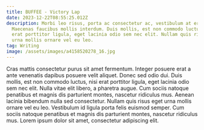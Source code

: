 ```yaml
---
title: BUFFEE - Victory Lap
date: 2023-12-22T08:55:25.012Z
description: Morbi leo risus, porta ac consectetur ac, vestibulum at eros.
  Maecenas faucibus mollis interdum. Duis mollis, est non commodo luctus, nisi
  erat porttitor ligula, eget lacinia odio sem nec elit. Nullam quis risus eget
  urna mollis ornare vel eu leo.
tag: Writing
image: /assets/images/a4158520278_16.jpg
---
```


Cras mattis consectetur purus sit amet fermentum. Integer posuere erat a ante venenatis dapibus posuere velit aliquet. Donec sed odio dui. Duis mollis, est non commodo luctus, nisi erat porttitor ligula, eget lacinia odio sem nec elit. Nulla vitae elit libero, a pharetra augue. Cum sociis natoque penatibus et magnis dis parturient montes, nascetur ridiculus mus. Aenean lacinia bibendum nulla sed consectetur. Nullam quis risus eget urna mollis ornare vel eu leo. Vestibulum id ligula porta felis euismod semper. Cum sociis natoque penatibus et magnis dis parturient montes, nascetur ridiculus mus. Lorem ipsum dolor sit amet, consectetur adipiscing elit.